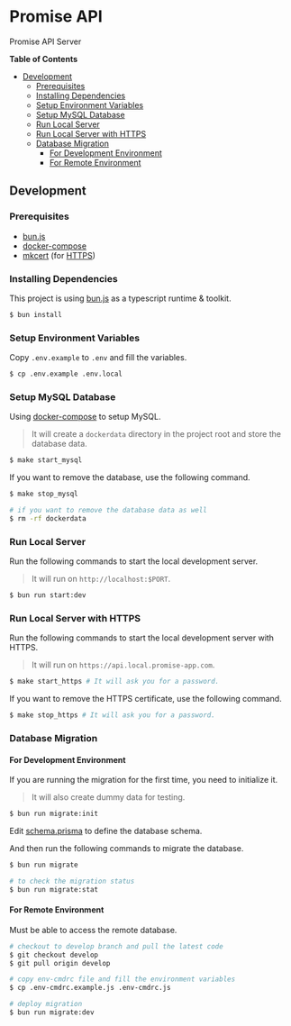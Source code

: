 # Promise API <!-- omit in toc -->

Promise API Server

**Table of Contents**

- [Development](#development)
  - [Prerequisites](#prerequisites)
  - [Installing Dependencies](#installing-dependencies)
  - [Setup Environment Variables](#setup-environment-variables)
  - [Setup MySQL Database](#setup-mysql-database)
  - [Run Local Server](#run-local-server)
  - [Run Local Server with HTTPS](#run-local-server-with-https)
  - [Database Migration](#database-migration)
    - [For Development Environment](#for-development-environment)
    - [For Remote Environment](#for-remote-environment)

## Development

### Prerequisites

- [bun.js](https://bun.sh)
- [docker-compose](https://www.docker.com/)
- [mkcert](https://github.com/FiloSottile/mkcert) (for [HTTPS](#run-local-server-with-https))

### Installing Dependencies

This project is using [bun.js](https://bun.sh) as a typescript runtime & toolkit.

```bash
$ bun install
```

### Setup Environment Variables

Copy `.env.example` to `.env` and fill the variables.

```bash
$ cp .env.example .env.local
```

### Setup MySQL Database

Using [docker-compose](https://www.docker.com/) to setup MySQL.

>It will create a `dockerdata` directory in the project root and store the database data.

```bash
$ make start_mysql
```

If you want to remove the database, use the following command.

```bash
$ make stop_mysql

# if you want to remove the database data as well
$ rm -rf dockerdata
```

### Run Local Server

Run the following commands to start the local development server.

>It will run on `http://localhost:$PORT`.

```bash
$ bun run start:dev
```

### Run Local Server with HTTPS

Run the following commands to start the local development server with HTTPS.

>It will run on `https://api.local.promise-app.com`.

```bash
$ make start_https # It will ask you for a password.
```



If you want to remove the HTTPS certificate, use the following command.

```bash
$ make stop_https # It will ask you for a password.
```

### Database Migration

#### For Development Environment

If you are running the migration for the first time, you need to initialize it.

>It will also create dummy data for testing.

```bash
$ bun run migrate:init
```
 
Edit [schema.prisma](./prisma/schema.prisma) to define the database schema.

And then run the following commands to migrate the database.

```bash
$ bun run migrate

# to check the migration status
$ bun run migrate:stat
```

#### For Remote Environment

Must be able to access the remote database.

```bash
# checkout to develop branch and pull the latest code
$ git checkout develop
$ git pull origin develop

# copy env-cmdrc file and fill the environment variables
$ cp .env-cmdrc.example.js .env-cmdrc.js

# deploy migration
$ bun run migrate:dev
```
